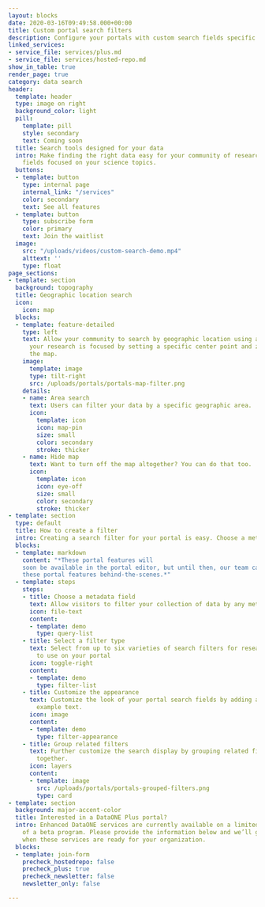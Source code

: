```yaml
---
layout: blocks
date: 2020-03-16T09:49:58.000+00:00
title: Custom portal search filters
description: Configure your portals with custom search fields specific to your science topics
linked_services:
- service_file: services/plus.md
- service_file: services/hosted-repo.md
show_in_table: true
render_page: true
category: data search
header:
  template: header
  type: image on right
  background_color: light
  pill:
    template: pill
    style: secondary
    text: Coming soon
  title: Search tools designed for your data
  intro: Make finding the right data easy for your community of researchers with search
    fields focused on your science topics.
  buttons:
  - template: button
    type: internal page
    internal_link: "/services"
    color: secondary
    text: See all features
  - template: button
    type: subscribe form
    color: primary
    text: Join the waitlist
  image:
    src: "/uploads/videos/custom-search-demo.mp4"
    alttext: ''
    type: float
page_sections:
- template: section
  background: topography
  title: Geographic location search
  icon:
    icon: map
  blocks:
  - template: feature-detailed
    type: left
    text: Allow your community to search by geographic location using an interactive map. Zoom into the area where
      your research is focused by setting a specific center point and zoom level for
      the map. 
    image:
      template: image
      type: tilt-right
      src: /uploads/portals/portals-map-filter.png
    details:
    - name: Area search
      text: Users can filter your data by a specific geographic area.
      icon:
        template: icon
        icon: map-pin
        size: small
        color: secondary
        stroke: thicker
    - name: Hide map
      text: Want to turn off the map altogether? You can do that too.
      icon:
        template: icon
        icon: eye-off
        size: small
        color: secondary
        stroke: thicker
- template: section
  type: default
  title: How to create a filter
  intro: Creating a search filter for your portal is easy. Choose a metadata field and a filter type, then select a matching icon and text. Mix and match as many filters as you need, and arrange them into groups.  
  blocks:
  - template: markdown
    content: "*These portal features will
    soon be available in the portal editor, but until then, our team can configure
    these portal features behind-the-scenes.*"
  - template: steps
    steps:
    - title: Choose a metadata field
      text: Allow visitors to filter your collection of data by any metadata field of your choice.
      icon: file-text
      content:
      - template: demo
        type: query-list
    - title: Select a filter type
      text: Select from up to six varieties of search filters for researchers
        to use on your portal
      icon: toggle-right
      content:
      - template: demo
        type: filter-list
    - title: Customize the appearance
      text: Customize the look of your portal search fields by adding an icon, a title, and placeholder
        example text.
      icon: image
      content:
      - template: demo
        type: filter-appearance
    - title: Group related filters
      text: Further customize the search display by grouping related filters
        together.
      icon: layers
      content:
      - template: image
        src: /uploads/portals/portals-grouped-filters.png
        type: card
- template: section
  background: major-accent-color
  title: Interested in a DataONE Plus portal?
  intro: Enhanced DataONE services are currently available on a limited basis as part
    of a beta program. Please provide the information below and we’ll get in touch
    when these services are ready for your organization.
  blocks:
  - template: join-form
    precheck_hostedrepo: false
    precheck_plus: true
    precheck_newsletter: false
    newsletter_only: false

---
```

